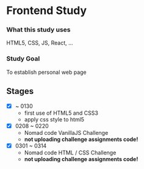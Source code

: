 # Frontend Study

### What this study uses

HTML5, CSS, JS, React, ...

### Study Goal

To establish personal web page

## Stages

- [x] ~ 0130
  - first use of HTML5 and CSS3
  - apply css style to html5
- [x] 0208 ~ 0220
  - Nomad code VanillaJS Challenge
  - **not uploading challenge assignments code!**
- [x] 0301 ~ 0314
  - Nomad code HTML / CSS Challenge
  - **not uploading challenge assignments code!**
